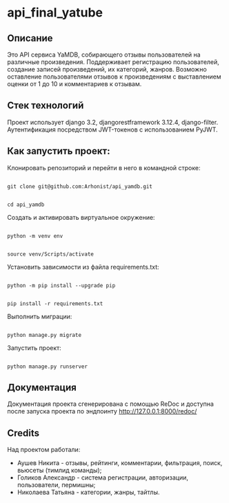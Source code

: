# api_final_yatube 

 

## Описание 

 

Это API сервиса YaMDB, собирающего отзывы пользователей на различные произведения. Поддерживает регистрацию пользователей, создание записей произведений, их категорий, жанров. Возможно оставление пользователями отзывов к произведениям с выставлением оценки от 1 до 10 и комментариев к отзывам.

 

## Стек технологий 

 

Проект использует django 3.2, djangorestframework 3.12.4, django-filter. Аутентификация посредством JWT-токенов с использованием PyJWT. 

 

## Как запустить проект: 

 

Клонировать репозиторий и перейти в него в командной строке: 

 

``` 

git clone git@github.com:Arhonist/api_yamdb.git

``` 

 

``` 

cd api_yamdb

``` 

 

Cоздать и активировать виртуальное окружение: 

 

``` 

python -m venv env 

``` 

 

``` 

source venv/Scripts/activate 

``` 

 

Установить зависимости из файла requirements.txt: 

 

``` 

python -m pip install --upgrade pip 

``` 

 

``` 

pip install -r requirements.txt 

``` 

 

Выполнить миграции: 

 

``` 

python manage.py migrate 

``` 

 

Запустить проект: 

 

``` 

python manage.py runserver 

``` 

 

## Документация 

 

Документация проекта сгенерирована с помощью ReDoc и доступна после запуска проекта по эндпоинту http://127.0.0.1:8000/redoc/



## Credits

Над проектом работали:
- Аушев Никита - отзывы, рейтинги, комментарии, фильтрация, поиск, вьюсеты (тимлид команды);
- Голиков Александр - система регистрации, авторизации, пользователи, пермишны;
- Николаева Татьяна - категории, жанры, тайтлы.